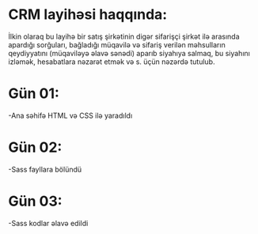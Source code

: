 # CRM layihəsi haqqında:
İlkin olaraq bu layihə bir satış şirkətinin digər sifarişçi şirkət ilə arasında apardığı sorğuları, bağladığı müqavilə və sifariş verilən məhsulların qeydiyyatını (müqaviləyə əlavə sənədi) aparıb siyahıya salmaq, bu siyahını izləmək, hesabatlara nəzarət etmək və s. üçün nəzərdə tutulub. 

# Gün 01:
-Ana səhifə HTML və CSS ilə yaradıldı  

# Gün 02:
-Sass fayllara bölündü
# Gün 03:
-Sass kodlar əlavə edildi
